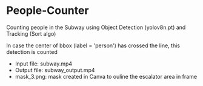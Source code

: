 # People-Counter
Counting people in the Subway using Object Detection (yolov8n.pt) and  Tracking (Sort algo)

In case the center of bbox (label = 'person') has crossed the line, this detection is counted

- Input file: subway.mp4
- Output file: subway_output.mp4
- mask_3.png: mask created in Canva to ouline the escalator area in frame
